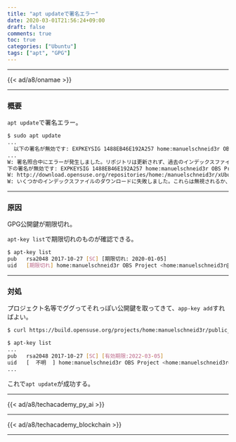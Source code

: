 ```yaml
---
title: "apt updateで署名エラー"
date: 2020-03-01T21:56:24+09:00
draft: false
comments: true
toc: true
categories: ["Ubuntu"]
tags: ["apt", "GPG"]
---
```


<!--more-->

---

{{< ad/a8/onamae >}}

---

### 概要

`apt update`で署名エラー。

```sh
$ sudo apt update
...
  以下の署名が無効です: EXPKEYSIG 1488EB46E192A257 home:manuelschneid3r OBS Project <home:manuelschneid3r@build.opensuse.org>
...
W: 署名照合中にエラーが発生しました。リポジトリは更新されず、過去のインデックスファイルが使われます。GPG エラー: http://download.opensuse.org/repositories/home:/manuelschneid3r/xUbuntu_18.04  Release: 以
下の署名が無効です: EXPKEYSIG 1488EB46E192A257 home:manuelschneid3r OBS Project <home:manuelschneid3r@build.opensuse.org>
W: http://download.opensuse.org/repositories/home:/manuelschneid3r/xUbuntu_18.04/Release.gpg の取得に失敗しました  以下の署名が無効です: EXPKEYSIG 1488EB46E192A257 home:manuelschneid3r OBS Project <home:manuelschneid3r@build.opensuse.org>
W: いくつかのインデックスファイルのダウンロードに失敗しました。これらは無視されるか、古いものが代わりに使われます。
```

---

### 原因

GPG公開鍵が期限切れ。

`apt-key list`で期限切れのものが確認できる。

```sh
$ apt-key list
pub   rsa2048 2017-10-27 [SC] [期限切れ: 2020-01-05]
uid   [期限切れ] home:manuelschneid3r OBS Project <home:manuelschneid3r@build.opensuse.org>  
```

---

### 対処

プロジェクト名等でググってそれっぽい公開鍵を取ってきて、`app-key add`すればよい。

```sh
$ curl https://build.opensuse.org/projects/home:manuelschneid3r/public_key | sudo apt-key add -

$ apt-key list
...
pub   rsa2048 2017-10-27 [SC] [有効期限:2022-03-05]
uid   [  不明  ] home:manuelschneid3r OBS Project <home:manuelschneid3r@build.opensuse.org>
...
```

これで`apt update`が成功する。

---

{{< ad/a8/techacademy_py_ai >}}

---

{{< ad/a8/techacademy_blockchain >}}

---

